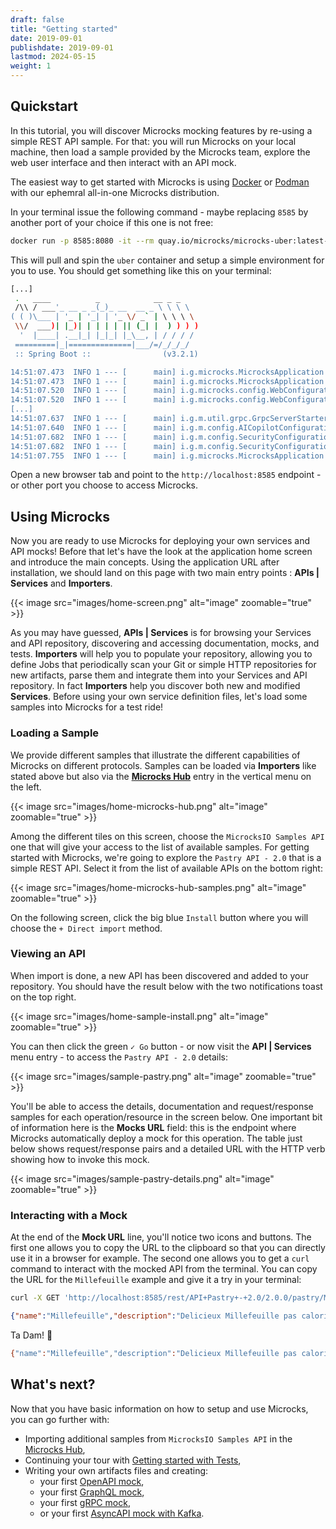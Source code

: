 ```yaml
---
draft: false
title: "Getting started"
date: 2019-09-01
publishdate: 2019-09-01
lastmod: 2024-05-15
weight: 1
---
```


## Quickstart

In this tutorial, you will discover Microcks mocking features by re-using a simple REST API sample. For that: you will run Microcks on your local machine, then load a sample provided by the Microcks team, explore the web user interface and then interact with an API mock.

The easiest way to get started with Microcks is using [Docker](https://docs.docker.com/get-docker/) or [Podman](https://podman.io/) with our ephemral all-in-one Microcks distribution. 

In your terminal issue the following command - maybe replacing `8585` by another port of your choice if this one is not free:

```sh
docker run -p 8585:8080 -it --rm quay.io/microcks/microcks-uber:latest-native 
```

This will pull and spin the `uber` container and setup a simple environment for you to use. You should get something like this on your terminal:

```sh
[...]
 .   ____          _            __ _ _
 /\\ / ___'_ __ _ _(_)_ __  __ _ \ \ \ \
( ( )\___ | '_ | '_| | '_ \/ _` | \ \ \ \
 \\/  ___)| |_)| | | | | || (_| |  ) ) ) )
  '  |____| .__|_| |_|_| |_\__, | / / / /
 =========|_|==============|___/=/_/_/_/
 :: Spring Boot ::                (v3.2.1)

14:51:07.473  INFO 1 --- [      main] i.g.microcks.MicrocksApplication         : Starting AOT-processed MicrocksApplication using Java 17.0.10 with PID 1 (/workspace/io.github.microcks.MicrocksApplication started by cnb in /workspace)
14:51:07.473  INFO 1 --- [      main] i.g.microcks.MicrocksApplication         : The following 1 profile is active: "uber"
14:51:07.520  INFO 1 --- [      main] i.g.microcks.config.WebConfiguration     : Starting web application configuration, using profiles: [uber]
14:51:07.520  INFO 1 --- [      main] i.g.microcks.config.WebConfiguration     : Web application fully configured
[...]
14:51:07.637  INFO 1 --- [      main] i.g.m.util.grpc.GrpcServerStarter        : GRPC Server started on port 9090
14:51:07.640  INFO 1 --- [      main] i.g.m.config.AICopilotConfiguration      : AICopilot is disabled
14:51:07.682  INFO 1 --- [      main] i.g.m.config.SecurityConfiguration       : Starting security configuration
14:51:07.682  INFO 1 --- [      main] i.g.m.config.SecurityConfiguration       : Keycloak is disabled, permitting all requests
14:51:07.755  INFO 1 --- [      main] i.g.microcks.MicrocksApplication         : Started MicrocksApplication in 0.296 seconds (process running for 0.303)
```

Open a new browser tab and point to the `http://localhost:8585` endpoint - or other port you choose to access Microcks.

## Using Microcks

Now you are ready to use Microcks for deploying your own services and API mocks! Before that let's have the look at the application home screen and introduce the main concepts. Using the application URL after installation, we should land on this page with two main entry points : **APIs | Services** and **Importers**.
			
{{< image src="images/home-screen.png" alt="image" zoomable="true" >}}
			
As you may have guessed, **APIs | Services** is for browsing your Services and API repository, discovering and accessing documentation, mocks, and tests. **Importers** will help you to populate your repository, allowing you to define Jobs that periodically scan your Git or simple HTTP repositories for new artifacts, parse them and integrate them into your Services and API repository. In fact **Importers** help you discover both new and modified **Services**. Before using your own service definition files, let's load some samples into Microcks for a test ride!

### Loading a Sample

We provide different samples that illustrate the different capabilities of Microcks on different protocols. Samples can be loaded via **Importers** like stated above but also via the **[Microcks Hub](https://hub.microcks.io)** entry in the vertical menu on the left.
				
{{< image src="images/home-microcks-hub.png" alt="image" zoomable="true" >}}

Among the different tiles on this screen, choose the `MicrocksIO Samples API` one that will give your access to the list of available samples. For getting started with Microcks, we're going to explore the `Pastry API - 2.0` that is a simple REST API. Select it from the list of available APIs on the bottom right:

{{< image src="images/home-microcks-hub-samples.png" alt="image" zoomable="true" >}}

On the following screen, click the big blue `Install` button where you will choose the `+ Direct import` method. 

### Viewing an API

When import is done, a new API has been discovered and added to your repository. You should have the result below with the two notifications toast on the top right.

{{< image src="images/home-sample-install.png" alt="image" zoomable="true" >}}

You can then click the green `✓ Go` button - or now visit the **API | Services** menu entry  - to access the `Pastry API - 2.0` details:

{{< image src="images/sample-pastry.png" alt="image" zoomable="true" >}}

You'll be able to access the details, documentation and request/response samples for each operation/resource in the screen below. One important bit of information here is the **Mocks URL** field: this is the endpoint where Microcks automatically deploy a mock for this operation. The table just below shows request/response pairs and a detailed URL with the HTTP verb showing how to invoke this mock.

{{< image src="images/sample-pastry-details.png" alt="image" zoomable="true" >}}

### Interacting with a Mock

At the end of the **Mock URL** line, you'll notice two icons and buttons. The first one allows you to copy the URL to the clipboard so that you can directly use it in a browser for example. The second one allows you to get a `curl` command to interact with the mocked API from the terminal. You can copy the URL for the `Millefeuille` example and give it a try in your terminal:

```sh
curl -X GET 'http://localhost:8585/rest/API+Pastry+-+2.0/2.0.0/pastry/Millefeuille' -H 'Accept: application/json'
```

```json
{"name":"Millefeuille","description":"Delicieux Millefeuille pas calorique du tout","size":"L","price":4.4,"status":"available"}
```

Ta Dam! 🎉

```sh
{"name":"Millefeuille","description":"Delicieux Millefeuille pas calorique du tout","size":"L","price":4.4,"status":"available"}
```

## What's next?

Now that you have basic information on how to setup and use Microcks, you can go further with:

* Importing additional samples from `MicrocksIO Samples API` in the [Microcks Hub](https://hub.microcks.io),
* Continuing your tour with [Getting started with Tests](/documentation/tutorials/getting-started-tests),
* Writing your own artifacts files and creating:
   * your first [OpenAPI mock](/documentation/tutorials/first-rest-mock),
   * your first [GraphQL mock](/documentation/tutorials/first-graphql-mock),
   * your first [gRPC mock](/documentation/tutorials/first-grpc-mock),
   * or your first [AsyncAPI mock with Kafka](/documentation/tutorials/first-asyncapi-mock).

